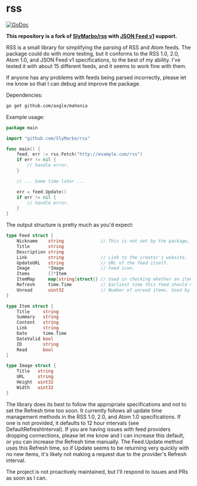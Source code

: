 rss
=====
 [![GoDoc](https://godoc.org/github.com/jrupac/rss?status.svg)](https://godoc.org/github.com/jrupac/rss)

**This repository is a fork of [SlyMarbo/rss](http://github.com/SlyMarbo/rss)
with [JSON Feed v1](https://jsonfeed.org/) support.**

RSS is a small library for simplifying the parsing of RSS and Atom feeds.
The package could do with more testing, but it conforms to the RSS 1.0, 2.0,
Atom 1.0, and JSON Feed v1 specifications, to the best of my ability. I've
tested it with about 15 different feeds, and it seems to work fine with them.

If anyone has any problems with feeds being parsed incorrectly, please let me
know so that I can debug and improve the package.

Dependencies:
```bash
go get github.com/axgle/mahonia
```

Example usage:
```go
package main

import "github.com/SlyMarbo/rss"

func main() {
	feed, err := rss.Fetch("http://example.com/rss")
	if err != nil {
		// handle error.
	}

	// ... Some time later ...

	err = feed.Update()
	if err != nil {
		// handle error.
	}
}
```

The output structure is pretty much as you'd expect:
```go
type Feed struct {
	Nickname    string              // This is not set by the package, but could be helpful.
	Title       string
	Description string
	Link        string              // Link to the creator's website.
	UpdateURL   string              // URL of the feed itself.
	Image       *Image              // Feed icon.
	Items       []*Item
	ItemMap     map[string]struct{} // Used in checking whether an item has been seen before.
	Refresh     time.Time           // Earliest time this feed should next be checked.
	Unread      uint32              // Number of unread items. Used by aggregators.
}

type Item struct {
	Title     string
	Summary   string
	Content   string
	Link      string
	Date      time.Time
	DateValid bool
	ID        string
	Read      bool
}

type Image struct {
	Title   string
	URL     string
	Height  uint32
	Width   uint32
}
```

The library does its best to follow the appropriate specifications and not to set the Refresh time
too soon. It currently follows all update time management methods in the RSS 1.0, 2.0, and Atom 1.0
specifications. If one is not provided, it defaults to 12 hour intervals (see DefaultRefreshInterval). If you are having issues
with feed providers dropping connections, please let me know and I can increase this default, or you
can increase the Refresh time manually. The Feed.Update method uses this Refresh time, so if Update
seems to be returning very quickly with no new items, it's likely not making a request due to the
provider's Refresh interval.

The project is not proactively maintained, but I'll respond to issues and PRs as soon as I can.

